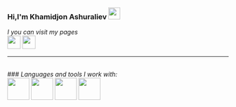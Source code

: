 ### Hi,I'm Khamidjon Ashuraliev <img src="https://media2.giphy.com/media/3nbbQlUpGDdgA/200w.webp?cid=ecf05e47hojg92df4hge0ddbkr8d9vq7ww33ejydrtbq9m8i&ep=v1_gifs_search&rid=200w.webp&ct=g" width="27px">

<em>I you can visit my pages</em>
<br />
<a href="https://www.instagram.com/my_life_my_style_94/"> 
<a href="https://t.me/Khamidullo_Ashuraliyev"> 
<img src="https://www.pngmart.com/files/13/Instagram-Logo-PNG-Image-1.png" height="30"></a>
<img src="https://ml1l5odocjdn.i.optimole.com/hvsx_D8-PISjojdI/w:auto/h:auto/q:auto/https://segredosderico.com/wp-content/uploads/2020/07/telegram_logo_icon_134592.png" height="30"></a>
<hr />
<br />
### <em> Languages and tools I work with:</em>
<br />
<code><img src="https://cdn.pixabay.com/photo/2017/08/05/11/16/logo-2582748_640.png" height="50"></code>
<code><img src="https://cdn4.iconfinder.com/data/icons/blackicon/54/css3_icon-512.png" height="50"></code>
<code><img src="https://tse3.mm.bing.net/th?id=OIP.hYalr6Kntrpbdm9TNi9ykQHaHa&pid=Api&P=0&h=180" height="50"></code>
<code><img src="https://cdn3.iconfinder.com/data/icons/popular-services-brands/512/node-512.png" height="50"></code>
